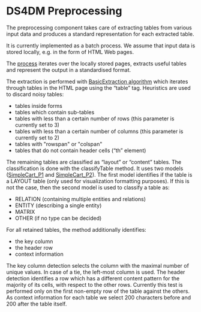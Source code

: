 # DS4DM Preprocessing

The preprocessing component takes care of extracting tables from various input data and produces a standard representation for each extracted table.

It is currently implemented as a batch process. We assume that input data is stored locally, e.g. in the form of HTML Web pages.

The [process](./src/main/java/de/mannheim/uni/ds4dm/preprocessing/html/LocalWebTableExtractorFromFolder.java) iterates over the locally stored pages, extracts useful tables and represent the output in a standardised format. 

The extraction is performed with [BasicExtraction algorithm](./src/main/java/org/webdatacommons/webtables/extraction/BasicExtractionAlgorithm.java) which iterates through tables in the HTML page using the “table” tag. Heuristics are used to discard noisy tables:

- tables inside forms
- tables which contain sub-tables
- tables with less than a certain number of rows (this parameter is currently set to 3)
- tables with less than a certain number of columns (this parameter is currently set to 2)
- tables with "rowspan" or "colspan"
- tables that do not contain header cells (“th” element)

The remaining tables are classified as “layout” or “content” tables. The classification is done with the classifyTable method. It uses two models ([SimpleCart_P1](./src/main/resources/SimpleCart_P1.mdl) and [SimpleCart_P2](./src/main/resources/SimpleCart_P2.mdl)). The first model identifies if the table is a LAYOUT table (only used for visualization formatting purposes). If this is not the case, then the second model is used to classify a table as:

- RELATION (containing multiple entities and relations)
- ENTITY (describing a single entity)
- MATRIX
- OTHER (if no type can be decided)

For all retained tables, the method additionally identifies:

- the key column
- the header row
- context information

The key column detection selects the column with the maximal number of unique values. In case of a tie, the left-most column is used. 
The header detection identifies a row which has a different content pattern for the majority of its cells, with respect to the other rows. Currently this test is performed only on the first non-empty row of the table against the others. 
As context information for each table we select 200 characters before and 200 after the table itself.
